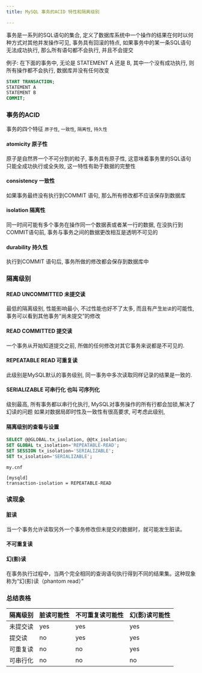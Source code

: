 ```yaml
---
title: MySQL 事务的ACID 特性和隔离级别

---
```


事务是一系列的SQL语句的集合, 定义了数据库系统中一个操作的结果在何时以何种方式对其他并发操作可见, 
事务具有回滚的特点, 如果事务中的某一条SQL语句无法成功执行, 那么所有语句都不会执行, 并且不会提交

例子: 在下面的事务中, 无论是 STATEMENT A 还是 B, 其中一个没有成功执行, 则所有操作都不会执行, 数据库并没有任何改变
```sql
START TRANSACTION;
STATEMENT A
STATEMENT B
COMMIT;
```

### 事务的ACID
事务的四个特征 `原子性`, `一致性`, `隔离性`, `持久性`
#### atomicity 原子性
原子是自然界一个不可分割的粒子, 事务具有原子性, 这意味着事务里的SQL语句只能全成功执行或全失败, 这一特性有助于数据的完整性
#### consistency 一致性
如果事务最终没有执行到COMMIT 语句, 那么所有修改都不应该保存到数据库
#### isolation 隔离性
同一时间可能有多个事务在操作同一个数据表或者某一行的数据, 在没执行到COMMIT语句前, 事务与事务之间的数据更改相互是透明不可见的
#### durability 持久性
执行到COMMIT 语句后, 事务所做的修改都会保存到数据库中



### 隔离级别
#### READ UNCOMMITTED 未提交读
最低的隔离级别, 性能影响最小, 不过性能也好不了太多, 而且有产生`脏读`的可能性, 事务可以看到其他事务“尚未提交”的修改
#### READ COMMITTED 提交读
一个事务从开始知道提交之前, 所做的任何修改对其它事务来说都是不可见的. 
#### REPEATABLE READ 可重复读
此级别是MySQL默认的事务级别, 同一事务中多次读取同样记录的结果是一致的.
#### SERIALIZABLE 可串行化 也叫 可序列化
级别最高, 所有事务都以串行化执行, MySQL对事务操作的所有行都会加锁,解决了幻读的问题
如果对数据局即时性及一致性有很高要求, 可考虑此级别, 
#### 隔离级别的查看与设置
```sql
SELECT @@GLOBAL.tx_isolation, @@tx_isolation;
SET GLOBAL tx_isolation='REPEATABLE-READ';
SET SESSION tx_isolation='SERIALIZABLE';
SET tx_isolation='SERIALIZABLE';
```

`my.cnf`
```
[mysqld]
transaction-isolation = REPEATABLE-READ
```

### 读现象
#### 脏读
当一个事务允许读取另外一个事务修改但未提交的数据时，就可能发生脏读。
#### 不可重复读
#### 幻(影)读
在事务执行过程中，当两个完全相同的查询语句执行得到不同的结果集。这种现象称为“幻(影)读（phantom read）”

### 总结表格
隔离级别 | 脏读可能性| 不可重复读可能性| 幻(影)读可能性
---- | ---- | ---- | ---- 
未提交读   | yes        | yes             | yes
提交读    | no         | yes             | yes
可重复读  | no        | no               | yes
可串行化  | no        | no              | no